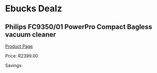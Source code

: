 
# Ebucks Dealz
## Philips FC9350/01 PowerPro Compact Bagless vacuum cleaner
[Product Page](https://www.ebucks.com/web/shop/productSelected.do?prodId=1186842781&catId=998409624)

Price: R2399.00

Savings: 


	